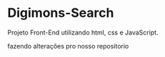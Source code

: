 # Digimons-Search
Projeto Front-End utilizando html, css e JavaScript.

fazendo alterações pro nosso repositorio